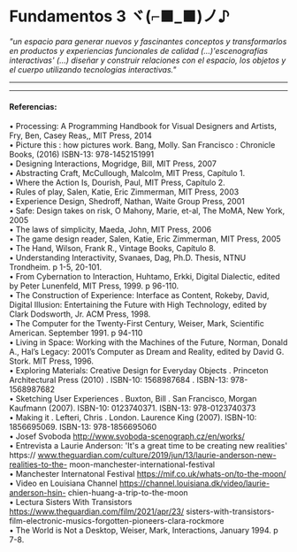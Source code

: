 # Fundamentos 3 ヾ(⌐■_■)ノ♪
_"un espacio para generar nuevos y fascinantes conceptos y transformarlos en productos y experiencias funcionales de calidad (...)'escenografías interactivas' (...) diseñar y construir relaciones con el espacio, los objetos y el cuerpo utilizando tecnologías interactivas."_
____

____

#### Referencias:  <br>
• Processing: A Programming Handbook for Visual Designers and Artists, Fry, Ben, Casey Reas,, MIT Press, 2014  <br>
• Picture this : how pictures work. Bang, Molly. San Francisco : Chronicle Books, (2016) ISBN-13: 978-1452151991  <br>
• Designing Interactions, Mogridge, Bill, MIT Press, 2007  <br>
• Abstracting Craft, McCullough, Malcolm, MIT Press, Capítulo 1.  <br>
• Where the Action Is, Dourish, Paul, MIT Press, Capítulo 2.  <br>
• Rules of play, Salen, Katie, Eric Zimmerman, MIT Press, 2003  <br>
• Experience Design, Shedroff, Nathan, Waite Group Press, 2001  <br>
• Safe: Design takes on risk, O ́Mahony, Marie, et-al, The MoMA, New York, 2005  <br>
• The laws of simplicity, Maeda, John, MIT Press, 2006  <br>
• The game design reader, Salen, Katie, Eric Zimmerman, MIT Press, 2005  <br>
• The Hand, Wilson, Frank R., Vintage Books, Capítulo 8.  <br>
• Understanding Interactivity, Svanaes, Dag, Ph.D. Thesis, NTNU Trondheim. p 1-5, 20-101.  <br>
• From Cybernation to Interaction, Huhtamo, Erkki, Digital Dialectic, edited by Peter Lunenfeld, MIT Press, 1999. p 96-110.  <br>
• The Construction of Experience: Interface as Content, Rokeby, David, Digital Illusion: Entertaining the Future with High Technology, edited by Clark Dodsworth, Jr. ACM Press, 1998.  <br>
• The Computer for the Twenty-First Century, Weiser, Mark, Scientific American. September 1991. p 94-110  <br>
• Living in Space: Working with the Machines of the Future, Norman, Donald A., Hal’s Legacy: 2001’s Computer as Dream and Reality, edited by David G. Stork. MIT Press, 1996.  <br>
• Exploring Materials: Creative Design for Everyday Objects . Princeton Architectural Press (2010) . ISBN-10: 1568987684 . ISBN-13: 978-1568987682  <br>
• Sketching User Experiences . Buxton, Bill . San Francisco, Morgan Kaufmann (2007). ISBN-10: 0123740371. ISBN-13: 978-0123740373  <br>
• Making it . Lefteri, Chris . London. Laurence King (2007). ISBN-10: 1856695069. ISBN-13: 978-1856695060  <br>
• Josef Svoboda http://www.svoboda-scenograph.cz/en/works/  <br>
• Entrevista a Laurie Anderson: 'It's a great time to be creating new realities' https:// www.theguardian.com/culture/2019/jun/13/laurie-anderson-new-realities-to-the- moon-manchester-international-festival  <br>
• Manchester Internatonal Festival https://mif.co.uk/whats-on/to-the-moon/  <br>
• Video en Louisiana Channel https://channel.louisiana.dk/video/laurie-anderson-hsin- chien-huang-a-trip-to-the-moon  <br>
• Lectura Sisters With Transistors https://www.theguardian.com/film/2021/apr/23/ sisters-with-transistors-film-electronic-musics-forgotten-pioneers-clara-rockmore  <br>
• The World is Not a Desktop, Weiser, Mark, Interactions, January 1994. p 7-8.  <br>
